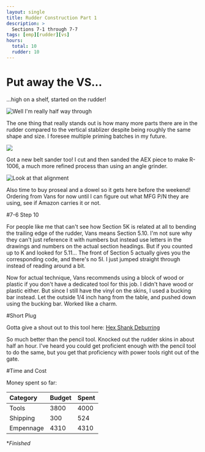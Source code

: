 ```yaml
---
layout: single
title: Rudder Construction Part 1
description: >
  Sections 7-1 through 7-7
tags: [emp][rudder][vs]
hours:
  total: 10
  rudder: 10
---
```

# Put away the VS...
...high on a shelf, started on the rudder!

![Well I'm really half way through](https://i.imgur.com/R2B2hsD.jpg)

The one thing that really stands out is how many more parts there are in the rudder compared to the vertical stablizer despite being roughly the same shape and size. I foresee multiple priming batches in my future.

![](https://i.imgur.com/nRQj40v.jpg)

Got a new belt sander too! I cut and then sanded the AEX piece to make R-1006, a much more refined process than using an angle grinder.

![Look at that alignment](https://i.imgur.com/YjBmVSn.jpg)

Also time to buy proseal and a dowel so it gets here before the weekend! Ordering from Vans for now until I can figure out what MFG P/N they are using, see if Amazon carries it or not.

#7-6 Step 10

For people like me that can't see how Section 5K is related at all to bending the trailing edge of the rudder, Vans means Section 5.10. I'm not sure why they can't just reference it with numbers but instead use letters in the drawings and numbers
on the actual section headings. But if you counted up to K and looked for 5.11... The front of Section 5 actually gives you the corresponding code, and there's no 5I. I just jumped straight through instead of reading around a bit.

Now for actual technique, Vans recommends using a block of wood or plastic if you don't have a dedicated tool for this job. I didn't have wood or plastic either. But since I still have the vinyl on the skins, I used a bucking bar instead. Let the outside 1/4 inch hang from the table,
and pushed down using the bucking bar. Worked like a charm.

#Short Plug

Gotta give a shout out to this tool here: [Hex Shank Deburring](http://www.cleavelandtool.com/Hex-Shank-Hole-Deburring-Tool/productinfo/DB04/)

So much better than the pencil tool. Knocked out the rudder skins in about half an hour. I've heard you could get proficient enough with the pencil tool to do the same, but you get that proficiency with power tools right out of the gate.

#Time and Cost


Money spent so far:

| Category     | Budget            | Spent |
|:-------------|:------------------|:------|
| Tools        | 3800              | 4000  |
| Shipping     | 300               | 524   |
| Empennage    | 4310              | 4310  |


*_Finished_
